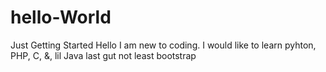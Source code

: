 # hello-World
Just Getting Started
Hello I am new to coding. I would like to learn pyhton, PHP, C, &, lil Java last gut not least bootstrap 
